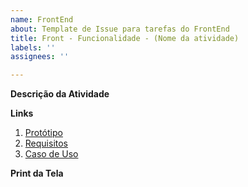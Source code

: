 ```yaml
---
name: FrontEnd
about: Template de Issue para tarefas do FrontEnd
title: Front - Funcionalidade - (Nome da atividade)
labels: ''
assignees: ''

---
```


**Descrição da Atividade**
<!-- Descreva a atividade, qual tela deve ser incluída, etc -->

**Links**
1. [Protótipo](<!-- Link -->)
2. [Requisitos](<!-- Link -->)
3. [Caso de Uso](<!-- Link -->)

**Print da Tela**
<!-- Print da tela, se necessário -->
